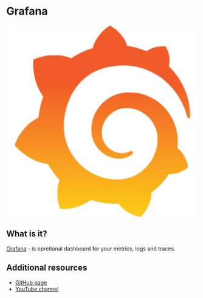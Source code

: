 # Grafana
![logo](graf2.jpg)

## What is it?
[Grafana](https://grafana.com/) - is opretional dashboard for your metrics, logs and traces. 

## Additional resources
* [GitHub page](https://github.com/grafana/)
* [YouTube channel](https://www.youtube.com/@Grafana/videos)